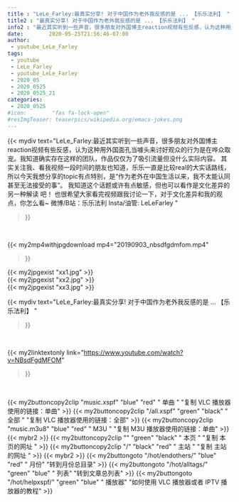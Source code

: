 ```yaml
---
title : "LeLe_Farley:最真实分享! 对于中国作为老外我反感的是 ... 【乐乐法利】 "
title2 : "最真实分享! 对于中国作为老外我反感的是 ... 【乐乐法利】 "
info2 : "最近其实听到一些声音，很多朋友对外国博主reaction视频有些反感，认为这种用外国面孔当噱头来讨好观众的行为是在哗众取宠。我知道确实存在这样的团队，作品仅仅为了吸引流量但没什么实际内容。 其实关注我、看我视频一段时间的朋友也知道，乐乐一直是比较real的大实话路线，所以今天我想分享的topic有点特别，是“作为老外在中国生活以来，我不太能认同甚至无法接受的事”。  我知道这个话题或许有点敏感，但也可以看作是文化差异的另一种解读  吧！  也很希望大家看完视频跟我讨论一下，对于文化差异和我的观点，你怎么看~  微博/B站：乐乐法利 Insta/油管: LeLeFarley "
date:        2020-05-25T21:56:46-07:00
author:
 - youtube_LeLe_Farley
tags:
 - youtube
 - LeLe_Farley
 - youtube_LeLe_Farley
 - 2020_05
 - 2020_0525
 - 2020_0525_21
categories:
 - 2020_0525
#icon:        "fas fa-lock-open"
#resImgTeaser: teaserpics/wikipedia.org/emacs-jokes.png
---
```


{{< mydiv text="LeLe_Farley:最近其实听到一些声音，很多朋友对外国博主reaction视频有些反感，认为这种用外国面孔当噱头来讨好观众的行为是在哗众取宠。我知道确实存在这样的团队，作品仅仅为了吸引流量但没什么实际内容。 其实关注我、看我视频一段时间的朋友也知道，乐乐一直是比较real的大实话路线，所以今天我想分享的topic有点特别，是“作为老外在中国生活以来，我不太能认同甚至无法接受的事”。  我知道这个话题或许有点敏感，但也可以看作是文化差异的另一种解读  吧！  也很希望大家看完视频跟我讨论一下，对于文化差异和我的观点，你怎么看~  微博/B站：乐乐法利 Insta/油管: LeLeFarley "
>}}
<br>


{{< my2mp4withjpgdownload mp4="20190903_nbsdfgdmfom.mp4"
>}}

{{< my2jpgexist "xx1.jpg" >}}<br>
{{< my2jpgexist "xx2.jpg" >}}<br>
{{< my2jpgexist "xx3.jpg" >}}<br>



{{< mydiv text="LeLe_Farley:最真实分享! 对于中国作为老外我反感的是 ... 【乐乐法利】 "
>}}
<br>

{{< my2linktextonly link="https://www.youtube.com/watch?v=NBsdFgdMFOM"
>}}


<br>

{{< my2buttoncopy2clip "music.xspf"        "blue"   "red"    " 单曲 "  "复制 VLC 播放器使用的链接：单曲" >}} {{< my2buttoncopy2clip "/all.xspf"         "green"  "black"  " 全部 "  "复制 VLC 播放器使用的链接：全部" >}} {{< my2buttoncopy2clip "music.m3u8"        "blue"   "red"    " M3U  "    "复制 M3U 播放器使用的链接：单曲" >}} {{< mybr2 >}} {{< my2buttoncopy2clip ""                  "green"  "black"  " 本页 "    "复制 本页的网址 " >}} {{< my2buttoncopy2clip "/"                 "black"  "red"    " 主站 "    "复制 主站的网址 " >}} {{< mybr2 >}} {{< my2buttongoto      "/hot/endothers/"   "blue"   "red"    " 月份"   "转到月份总目录" >}} {{< my2buttongoto      "/hot/alltags/"     "green"  "blue"   " 列表"   "转到文章总列表" >}} {{< my2buttongoto      "/hot/helpxspf/"    "green"  "blue"   " 播放器" "如何使用 VLC 播放器或者 IPTV 播放器的教程" >}} 
